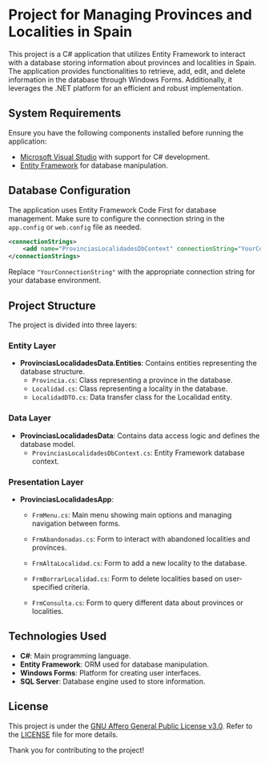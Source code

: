 # Project for Managing Provinces and Localities in Spain

This project is a C# application that utilizes Entity Framework to interact with a database storing information about provinces and localities in Spain. The application provides functionalities to retrieve, add, edit, and delete information in the database through Windows Forms. Additionally, it leverages the .NET platform for an efficient and robust implementation.

## System Requirements

Ensure you have the following components installed before running the application:

- [Microsoft Visual Studio](https://visualstudio.microsoft.com/) with support for C# development.
- [Entity Framework](https://docs.microsoft.com/en-us/ef/) for database manipulation.

## Database Configuration

The application uses Entity Framework Code First for database management. Make sure to configure the connection string in the `app.config` or `web.config` file as needed.

```xml
<connectionStrings>
    <add name="ProvinciasLocalidadesDbContext" connectionString="YourConnectionString" providerName="System.Data.SqlClient" />
</connectionStrings>
```

Replace `"YourConnectionString"` with the appropriate connection string for your database environment.

## Project Structure

The project is divided into three layers:

### Entity Layer

- **ProvinciasLocalidadesData.Entities**: Contains entities representing the database structure.
  - `Provincia.cs`: Class representing a province in the database.
  - `Localidad.cs`: Class representing a locality in the database.
  - `LocalidadDTO.cs`: Data transfer class for the Localidad entity.

### Data Layer

- **ProvinciasLocalidadesData**: Contains data access logic and defines the database model.
  - `ProvinciasLocalidadesDbContext.cs`: Entity Framework database context.

### Presentation Layer

- **ProvinciasLocalidadesApp**:

  - `FrmMenu.cs`: Main menu showing main options and managing navigation between forms.
  
  - `FrmAbandonadas.cs`: Form to interact with abandoned localities and provinces.
  
  - `FrmAltaLocalidad.cs`: Form to add a new locality to the database.
  
  - `FrmBorrarLocalidad.cs`: Form to delete localities based on user-specified criteria.
  
  - `FrmConsulta.cs`: Form to query different data about provinces or localities.

## Technologies Used

- **C#**: Main programming language.
- **Entity Framework**: ORM used for database manipulation.
- **Windows Forms**: Platform for creating user interfaces.
- **SQL Server**: Database engine used to store information.

## License

This project is under the [GNU Affero General Public License v3.0](LICENSE). Refer to the [LICENSE](LICENSE) file for more details.

Thank you for contributing to the project!
